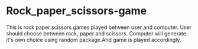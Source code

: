 # Rock_paper_scissors-game
This is rock paper scissors games played between user and computer.
User should choose between rock, paper and scissors.
Computer will generate it's own choice using random package.And game is played accordingly.
